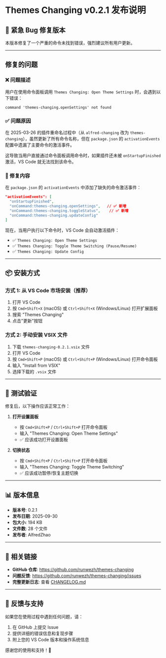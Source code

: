 # Themes Changing v0.2.1 发布说明

## 🐛 紧急 Bug 修复版本

本版本修复了一个严重的命令未找到错误，强烈建议所有用户更新。

---

## 修复的问题

### ❌ 问题描述
用户在使用命令面板调用 `Themes Changing: Open Theme Settings` 时，会遇到以下错误：

```
command 'themes-changing.openSettings' not found
```

### ✅ 问题原因
在 2025-03-26 的插件重命名过程中（从 `alfred-changing` 改为 `themes-changing`），虽然更新了所有命令名称，但在 `package.json` 的 `activationEvents` 配置中遗漏了主要命令的激活事件。

这导致当用户直接通过命令面板调用命令时，如果插件还未被 `onStartupFinished` 激活，VS Code 就无法找到该命令。

### 🔧 修复内容
在 `package.json` 的 `activationEvents` 中添加了缺失的命令激活事件：

```json
"activationEvents": [
  "onStartupFinished",
  "onCommand:themes-changing.openSettings",   // ✅ 新增
  "onCommand:themes-changing.toggleStatus",    // ✅ 新增
  "onCommand:themes-changing.updateConfig"
]
```

现在，当用户执行以下命令时，VS Code 会自动激活插件：
- ✅ `Themes Changing: Open Theme Settings`
- ✅ `Themes Changing: Toggle Theme Switching (Pause/Resume)`
- ✅ `Themes Changing: Update Config`

---

## 📦 安装方式

### 方式 1: 从 VS Code 市场安装（推荐）
1. 打开 VS Code
2. 按 `Cmd+Shift+X` (macOS) 或 `Ctrl+Shift+X` (Windows/Linux) 打开扩展面板
3. 搜索 "Themes Changing"
4. 点击"更新"按钮

### 方式 2: 手动安装 VSIX 文件
1. 下载 `themes-changing-0.2.1.vsix` 文件
2. 打开 VS Code
3. 按 `Cmd+Shift+P` (macOS) 或 `Ctrl+Shift+P` (Windows/Linux) 打开命令面板
4. 输入 "Install from VSIX"
5. 选择下载的 `.vsix` 文件

---

## 🧪 测试验证

修复后，以下操作应该正常工作：

1. **打开设置面板**
   - 按 `Cmd+Shift+P` / `Ctrl+Shift+P` 打开命令面板
   - 输入 "Themes Changing: Open Theme Settings"
   - ✅ 应该成功打开设置面板

2. **切换状态**
   - 按 `Cmd+Shift+P` / `Ctrl+Shift+P` 打开命令面板
   - 输入 "Themes Changing: Toggle Theme Switching"
   - ✅ 应该成功暂停/恢复主题切换

---

## 📊 版本信息

- **版本号**: 0.2.1
- **发布日期**: 2025-09-30
- **包大小**: 194 KB
- **文件数**: 28 个文件
- **发布者**: AlfredZhao

---

## 🔗 相关链接

- **GitHub 仓库**: https://github.com/runwezh/themes-changing
- **问题反馈**: https://github.com/runwezh/themes-changing/issues
- **完整更新日志**: 查看 [CHANGELOG.md](./CHANGELOG.md)

---

## 💬 反馈与支持

如果您在使用过程中遇到任何问题，请：
1. 在 GitHub 上提交 Issue
2. 提供详细的错误信息和复现步骤
3. 附上您的 VS Code 版本和操作系统信息

感谢您的使用和支持！🙏

